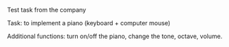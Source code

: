 Test task from the company

Task: to implement a piano (keyboard + computer mouse)

Additional functions: turn on/off the piano, change the tone, octave, volume.